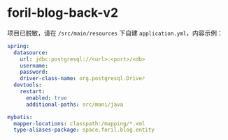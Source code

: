 # foril-blog-back-v2
项目已脱敏，请在 `/src/main/resources` 下自建 `application.yml`，内容示例：
```yaml
spring:
  datasource:
    url: jdbc:postgresql://<url>:<port>/<db>
    username: 
    password: 
    driver-class-name: org.postgresql.Driver
  devtools:
    restart:
      enabled: true
      additional-paths: src/mani/java

mybatis:
  mapper-locations: classpath:/mapping/*.xml
  type-aliases-package: space.foril.blog.entity
```